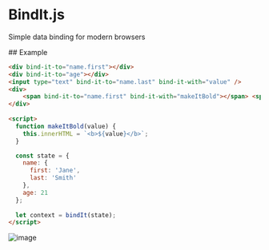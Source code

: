 # BindIt.js

Simple data binding for modern browsers

## Example

```html
<div bind-it-to="name.first"></div>
<div bind-it-to="age"></div>
<input type="text" bind-it-to="name.last" bind-it-with="value" />
<div>
    <span bind-it-to="name.first" bind-it-with="makeItBold"></span> <span bind-it-to="name.last" bind-it-with="makeItBold"></span>
</div>
  
<script>
  function makeItBold(value) {
    this.innerHTML = `<b>${value}</b>`;
  }

  const state = {
    name: {
      first: 'Jane',
      last: 'Smith'
    },
    age: 21
  };
  
  let context = bindIt(state);  
</script>
```

![image](https://cloud.githubusercontent.com/assets/3384072/17116307/1ca305f6-52af-11e6-81c6-767266f63718.png)

